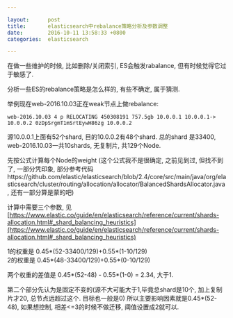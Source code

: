 ```yaml
---

layout:      post
title:       elasticsearch中rebalance策略分析及参数调整
date:        2016-10-11 13:58:33 +0800
categories:  elasticsearch

---
```


在做一些维护的时候, 比如删除/关闭索引, ES会触发rabalance, 但有时候觉得它过于敏感了.

分析一些ES的rebalance策略是怎么样的, 有些不确定, 属于猜测.

举例现在web-2016.10.03正在weak节点上做rebalance:

    web-2016.10.03 4 p RELOCATING 450308191 757.5gb 10.0.0.1 10.0.0.1-> 10.0.0.2 0zDpSrgmT1mSrtEywH86zg 10.0.0.2

源10.0.0.1上面有52个shard, 目的10.0.0.2有48个shard.
总的shard 是33400, web-2016.10.03一共10shards, 无复制片, 共129个Node.

先按公式计算每个Node的weight (这个公式我不是很确定, 之前见到过, 但找不到了, 一部分凭印象, 部分参考代码https://github.com/elastic/elasticsearch/blob/2.4/core/src/main/java/org/elasticsearch/cluster/routing/allocation/allocator/BalancedShardsAllocator.java, 还有一部分算是蒙的吧)

计算中需要三个参数, 见[https://www.elastic.co/guide/en/elasticsearch/reference/current/shards-allocation.html#_shard_balancing_heuristics](https://www.elastic.co/guide/en/elasticsearch/reference/current/shards-allocation.html#_shard_balancing_heuristics)

1的权重是 0.45*(52-33400/129)+0.55*(1-10/129)  
2的权重是 0.45*(48-33400/129)+0.55*(0-10/129)

两个权重的差值是 0.45*(52-48) - 0.55*(1-0) = 2.34, 大于1.

第二个部分先认为是固定不变的(源不大可能大于1,毕竟总shard是10个, 加上复制片才20, 总节点远超过这个. 目标也一般是0)
所以主要影响因素就是0.45*(52-48), 如果想控制, 相差<=3的时候不做迁移, 阈值设置成2就可以.
